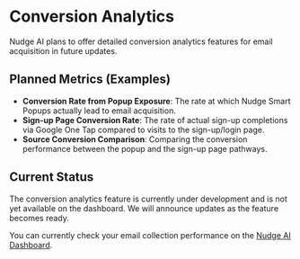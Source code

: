 # Conversion Analytics

Nudge AI plans to offer detailed conversion analytics features for email acquisition in future updates.

## Planned Metrics (Examples)

- **Conversion Rate from Popup Exposure**: The rate at which Nudge Smart Popups actually lead to email acquisition.
- **Sign-up Page Conversion Rate**: The rate of actual sign-up completions via Google One Tap compared to visits to the sign-up/login page.
- **Source Conversion Comparison**: Comparing the conversion performance between the popup and the sign-up page pathways.

## Current Status

The conversion analytics feature is currently under development and is not yet available on the dashboard. We will announce updates as the feature becomes ready.

You can currently check your email collection performance on the [Nudge AI Dashboard](../dashboard/index.md).
